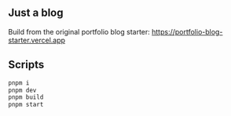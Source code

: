 ## Just a blog

Build from the original portfolio blog starter:
https://portfolio-blog-starter.vercel.app

## Scripts

```bash
pnpm i
pnpm dev
pnpm build
pnpm start
```
